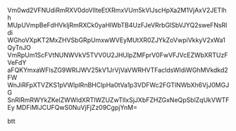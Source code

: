 Vm0wd2VFNUdiRmRXV0doVllteEtXRmxVUm5kVlJscHpXa2M1VjAxV2JETlhh
MUpUVmpBeFdHVkljRmRXCk0yaHlWbTB4UzFJeVRrbGlSbVJYQ2sweFNsRldi
WGhoVXpKT2MxZHVSbGRpUmxwWVEyMUtXR0ZJYkZoVwpiVkkyV2xWa1QyTnJO
VmRpUm1ScFVtNUNWVkV5TVV0U2JHUlpZMFprV0FwVFJVcEZWbXRTUzFVeFdY
aFQKYmxaWFlsZG9WRlJWV25kV1JrVjVaVWRHVTFacldsWldiWGhMVkdkd2FW
WnJiRFpXTVZKS1pVWlplRnBHClpHa0tVa1p3VDFWc2FGTlNWbXh6VjJ0MGJG
SnRlRmRWYkZKelZWWldXRTlWZUZwTlIxSjJXbFZHZGxNeQpSblZqUkVWTFEy
MDFiMlJCUFQwS0NuVjFjZz09CgpjYnM=

btt